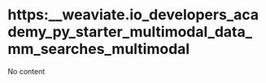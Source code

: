 # https:\_\_weaviate.io_developers_academy_py_starter_multimodal_data_mm_searches_multimodal

No content
